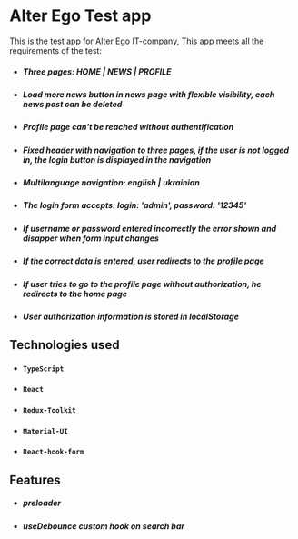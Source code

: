 # Alter Ego Test app

This is the test app for Alter Ego IT-company, This app meets all the requirements of the test:
- ##### Three pages: HOME | NEWS | PROFILE
- ##### Load more news button in news page with flexible visibility, each news post can be deleted
- ##### Profile page can't be reached without authentification
- ##### Fixed header with navigation to three pages, if the user is not logged in, the login button is displayed in the navigation
- ##### Multilanguage navigation: english | ukrainian
- ##### The login form accepts: login: 'admin', password: '12345'
- ##### If username or password entered incorrectly the error shown and disapper when form input changes
- ##### If the correct data is entered, user redirects to the profile page
- ##### If user tries to go to the profile page without authorization, he redirects to the home page
- ##### User authorization information is stored in localStorage

## Technologies used

- #### `TypeScript`
- #### `React`
- #### `Redux-Toolkit`
- #### `Material-UI`
- #### `React-hook-form`
 
 ## Features

- ##### preloader
- ##### useDebounce custom hook on search bar
